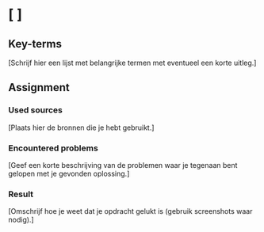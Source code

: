 # [ ]



## Key-terms

[Schrijf hier een lijst met belangrijke termen met eventueel een korte uitleg.]

## Assignment

### Used sources

[Plaats hier de bronnen die je hebt gebruikt.]

### Encountered problems

[Geef een korte beschrijving van de problemen waar je tegenaan bent gelopen met je gevonden oplossing.]

### Result

[Omschrijf hoe je weet dat je opdracht gelukt is (gebruik screenshots waar nodig).]